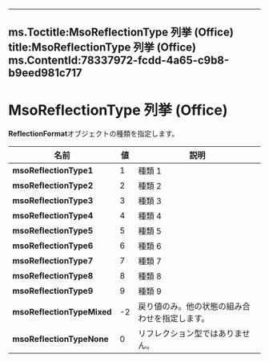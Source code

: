 

---
ms.Toctitle:MsoReflectionType 列挙 (Office)
title:MsoReflectionType 列挙 (Office)
ms.ContentId:78337972-fcdd-4a65-c9b8-b9eed981c717
---
# MsoReflectionType 列挙 (Office)




**ReflectionFormat**オブジェクトの種類を指定します。

|**名前**|**値**|**説明**|
|---|---|---|
|**msoReflectionType1**|1|種類 1|
|**msoReflectionType2**|2|種類 2|
|**msoReflectionType3**|3|種類 3|
|**msoReflectionType4**|4|種類 4|
|**msoReflectionType5**|5|種類 5|
|**msoReflectionType6**|6|種類 6|
|**msoReflectionType7**|7|種類 7|
|**msoReflectionType8**|8|種類 8|
|**msoReflectionType9**|9|種類 9|
|**msoReflectionTypeMixed**|-2|戻り値のみ。他の状態の組み合わせを指定します。|
|**msoReflectionTypeNone**|0|リフレクション型ではありません。|




